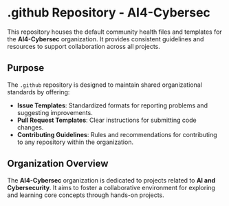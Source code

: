 # .github Repository - AI4-Cybersec

This repository houses the default community health files and templates for the **AI4-Cybersec** organization. It provides consistent guidelines and resources to support collaboration across all projects.

## Purpose

The `.github` repository is designed to maintain shared organizational standards by offering:
- **Issue Templates**: Standardized formats for reporting problems and suggesting improvements.
- **Pull Request Templates**: Clear instructions for submitting code changes.
- **Contributing Guidelines**: Rules and recommendations for contributing to any repository within the organization.

## Organization Overview

The **AI4-Cybersec** organization is dedicated to projects related to **AI and Cybersecurity**. It aims to foster a collaborative environment for exploring and learning core concepts through hands-on projects.
